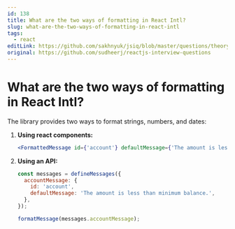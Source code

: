 ```yaml
---
id: 138
title: What are the two ways of formatting in React Intl?
slug: what-are-the-two-ways-of-formatting-in-react-intl
tags:
  - react
editLink: https://github.com/sakhnyuk/jsiq/blob/master/questions/theory/react/138.md
original: https://github.com/sudheerj/reactjs-interview-questions
---
```


# What are the two ways of formatting in React Intl?

The library provides two ways to format strings, numbers, and dates:

1. **Using react components:**

   ```jsx
   <FormattedMessage id={'account'} defaultMessage={'The amount is less than minimum balance.'} />
   ```

2. **Using an API:**

   ```javascript
   const messages = defineMessages({
     accountMessage: {
       id: 'account',
       defaultMessage: 'The amount is less than minimum balance.',
     },
   });

   formatMessage(messages.accountMessage);
   ```